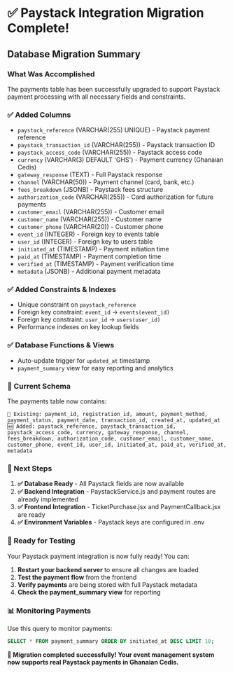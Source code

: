 # ✅ Paystack Integration Migration Complete!

## Database Migration Summary

### What Was Accomplished
The payments table has been successfully upgraded to support Paystack payment processing with all necessary fields and constraints.

### ✅ Added Columns
- `paystack_reference` (VARCHAR(255) UNIQUE) - Paystack payment reference
- `paystack_transaction_id` (VARCHAR(255)) - Paystack transaction ID  
- `paystack_access_code` (VARCHAR(255)) - Paystack access code
- `currency` (VARCHAR(3) DEFAULT 'GHS') - Payment currency (Ghanaian Cedis)
- `gateway_response` (TEXT) - Full Paystack response
- `channel` (VARCHAR(50)) - Payment channel (card, bank, etc.)
- `fees_breakdown` (JSONB) - Paystack fees structure
- `authorization_code` (VARCHAR(255)) - Card authorization for future payments
- `customer_email` (VARCHAR(255)) - Customer email
- `customer_name` (VARCHAR(255)) - Customer name
- `customer_phone` (VARCHAR(20)) - Customer phone
- `event_id` (INTEGER) - Foreign key to events table
- `user_id` (INTEGER) - Foreign key to users table
- `initiated_at` (TIMESTAMP) - Payment initiation time
- `paid_at` (TIMESTAMP) - Payment completion time
- `verified_at` (TIMESTAMP) - Payment verification time
- `metadata` (JSONB) - Additional payment metadata

### ✅ Added Constraints & Indexes
- Unique constraint on `paystack_reference`
- Foreign key constraint: `event_id` → `events(event_id)`
- Foreign key constraint: `user_id` → `users(user_id)`
- Performance indexes on key lookup fields

### ✅ Database Functions & Views
- Auto-update trigger for `updated_at` timestamp
- `payment_summary` view for easy reporting and analytics

### 🔧 Current Schema
The payments table now contains:
```
📌 Existing: payment_id, registration_id, amount, payment_method, payment_status, payment_date, transaction_id, created_at, updated_at
🆕 Added: paystack_reference, paystack_transaction_id, paystack_access_code, currency, gateway_response, channel, fees_breakdown, authorization_code, customer_email, customer_name, customer_phone, event_id, user_id, initiated_at, paid_at, verified_at, metadata
```

### 🚀 Next Steps

1. **✅ Database Ready** - All Paystack fields are now available
2. **✅ Backend Integration** - PaystackService.js and payment routes are already implemented
3. **✅ Frontend Integration** - TicketPurchase.jsx and PaymentCallback.jsx are ready
4. **✅ Environment Variables** - Paystack keys are configured in .env

### 🎯 Ready for Testing

Your Paystack payment integration is now fully ready! You can:

1. **Restart your backend server** to ensure all changes are loaded
2. **Test the payment flow** from the frontend
3. **Verify payments** are being stored with full Paystack metadata
4. **Check the payment_summary view** for reporting

### 📊 Monitoring Payments

Use this query to monitor payments:
```sql
SELECT * FROM payment_summary ORDER BY initiated_at DESC LIMIT 10;
```

**🎉 Migration completed successfully! Your event management system now supports real Paystack payments in Ghanaian Cedis.**
